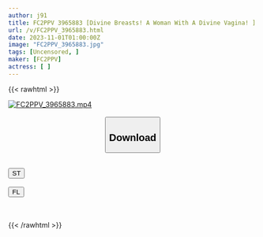 ```yaml
---
author: j91
title: FC2PPV 3965883 [Divine Breasts! A Woman With A Divine Vagina! ] When The Loose Woman Took Off Her Clothes, She Had A Sexy Body! A Beautiful Woman Who Likes Licking And T*****e Has Her Vagina Bread Squeezed Out! [Rika (23)] [Review Bonus Available] [cen]
url: /v/FC2PPV_3965883.html
date: 2023-11-01T01:00:00Z
image: "FC2PPV_3965883.jpg"
tags: [Uncensored, ]
maker: [FC2PPV]
actress: [ ]
---
```



{{< rawhtml >}}

<div class="video" data-videoid="m19GbkaVW6sbKye">
    <a href="javascript:;">
        <img src="https://my.j91.asia/v/FC2PPV_3965883.jpg" width="WIDTH" height="HEIGHT" alt="FC2PPV_3965883.mp4" loading="lazy">
    </a>
</div>

<script type="text/javascript" src="https://j91.asia/asset/on-demand-st.js"></script>

<br>
  <link rel="stylesheet" href="https://j91.asia/asset/bs5.css">
  
  <center>
  <button class="btn btn-primary" type="button" data-bs-toggle="collapse" data-bs-target=".multi-collapse" aria-expanded="false" aria-controls="multiCollapseExample1 multiCollapseExample2"><h2>Download</h2></button></center>
</p>
<div class="row">
  <div class="col">
    <div class="collapse multi-collapse" id="multiCollapseExample1">
      <div class="card card-body">
	      	      <br>
<div class="buttons">  
<a href="https://streamtape.to/v/m19GbkaVW6sbKye"><button class="btn-hover color-3"><i class="fa fa-download"></i> ST</button></a></div>
    </div>
  </div>
</div>
  <div class="col">
    <div class="collapse multi-collapse" id="multiCollapseExample2">
      <div class="card card-body">
	      <br>
<div class="buttons">
    <a href="https://filelions.online/f/tn1z4x6mm9uj"><button class="btn-hover color-9"><i class="fa fa-download"></i> FL</button></a></div>
<br><br>
      </div>
    </div>
  </div>
</div>

{{< /rawhtml >}}